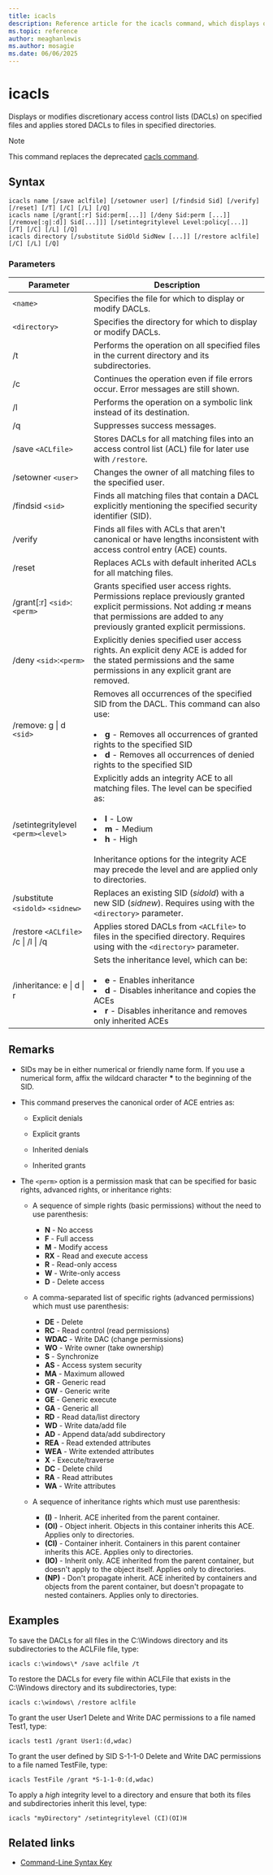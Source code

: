 ```yaml
---
title: icacls
description: Reference article for the icacls command, which displays or modifies discretionary access control lists (DACL) on specified files, and applies stored DACLs to files in specified directories.
ms.topic: reference
author: meaghanlewis
ms.author: mosagie
ms.date: 06/06/2025
---
```


# icacls

Displays or modifies discretionary access control lists (DACLs) on specified files and applies stored DACLs to files in specified directories.

> [!NOTE]
> This command replaces the deprecated [cacls command](cacls.md).

## Syntax

```
icacls name [/save aclfile] [/setowner user] [/findsid Sid] [/verify] [/reset] [/T] [/C] [/L] [/Q]
icacls name [/grant[:r] Sid:perm[...]] [/deny Sid:perm [...]] [/remove[:g|:d]] Sid[...]]] [/setintegritylevel Level:policy[...]] [/T] [/C] [/L] [/Q]
icacls directory [/substitute SidOld SidNew [...]] [/restore aclfile] [/C] [/L] [/Q]
```

### Parameters

| Parameter | Description |
| --------- | ----------- |
| `<name>` | Specifies the file for which to display or modify DACLs. |
| `<directory>` | Specifies the directory for which to display or modify DACLs. |
| /t | Performs the operation on all specified files in the current directory and its subdirectories. |
| /c | Continues the operation even if file errors occur. Error messages are still shown. |
| /l | Performs the operation on a symbolic link instead of its destination. |
| /q | Suppresses success messages. |
| /save `<ACLfile>` | Stores DACLs for all matching files into an access control list (ACL) file for later use with `/restore`. |
| /setowner `<user>` | Changes the owner of all matching files to the specified user. |
| /findsid `<sid>` | Finds all matching files that contain a DACL explicitly mentioning the specified security identifier (SID). |
| /verify | Finds all files with ACLs that aren't canonical or have lengths inconsistent with access control entry (ACE) counts. |
| /reset | Replaces ACLs with default inherited ACLs for all matching files. |
| /grant[:r] `<sid>`:`<perm>` | Grants specified user access rights. Permissions replace previously granted explicit permissions. Not adding **:r** means that permissions are added to any previously granted explicit permissions. |
| /deny `<sid>`:`<perm>` | Explicitly denies specified user access rights. An explicit deny ACE is added for the stated permissions and the same permissions in any explicit grant are removed. |
| /remove: g \| d `<sid>` | Removes all occurrences of the specified SID from the DACL. This command can also use:<br><br><li>**g** - Removes all occurrences of granted rights to the specified SID</li><li>**d** - Removes all occurrences of denied rights to the specified SID |
| /setintegritylevel `<perm><level>` | Explicitly adds an integrity ACE to all matching files. The level can be specified as:<br><br><li>**l** - Low</li><li>**m** - Medium</li><li>**h** - High</li></ul><br>Inheritance options for the integrity ACE may precede the level and are applied only to directories. |
| /substitute `<sidold>` `<sidnew>` | Replaces an existing SID (*sidold*) with a new SID (*sidnew*). Requires using with the `<directory>` parameter. |
| /restore `<ACLfile>` /c \| /l \| /q | Applies stored DACLs from `<ACLfile>` to files in the specified directory. Requires using with the `<directory>` parameter. |
| /inheritance: e \| d \| r | Sets the inheritance level, which can be:<br><br><li>**e** - Enables inheritance</li><li>**d** - Disables inheritance and copies the ACEs</li><li>**r** - Disables inheritance and removes only inherited ACEs</li></ul> |

## Remarks

- SIDs may be in either numerical or friendly name form. If you use a numerical form, affix the wildcard character **&#42;** to the beginning of the SID.

- This command preserves the canonical order of ACE entries as:

  - Explicit denials

  - Explicit grants

  - Inherited denials

  - Inherited grants

- The `<perm>` option is a permission mask that can be specified for basic rights, advanced rights, or inheritance rights:

  - A sequence of simple rights (basic permissions) without the need to use parenthesis:

    - **N** - No access
    - **F** - Full access
    - **M** - Modify access
    - **RX** - Read and execute access
    - **R** - Read-only access
    - **W** - Write-only access
    - **D** - Delete access

  - A comma-separated list of specific rights (advanced permissions) which must use parenthesis:

    - **DE** - Delete
    - **RC** - Read control (read permissions)
    - **WDAC** - Write DAC (change permissions)
    - **WO** - Write owner (take ownership)
    - **S** - Synchronize
    - **AS** - Access system security
    - **MA** - Maximum allowed
    - **GR** - Generic read
    - **GW** - Generic write
    - **GE** - Generic execute
    - **GA** - Generic all
    - **RD** - Read data/list directory
    - **WD** - Write data/add file
    - **AD** - Append data/add subdirectory
    - **REA** - Read extended attributes
    - **WEA** - Write extended attributes
    - **X** - Execute/traverse
    - **DC** - Delete child
    - **RA** - Read attributes
    - **WA** - Write attributes

  - A sequence of inheritance rights which must use parenthesis:

    - **(I)** - Inherit. ACE inherited from the parent container.
    - **(OI)** - Object inherit. Objects in this container inherits this ACE. Applies only to directories.
    - **(CI)** - Container inherit. Containers in this parent container inherits this ACE. Applies only to directories.
    - **(IO)** - Inherit only. ACE inherited from the parent container, but doesn't apply to the object itself. Applies only to directories.
    - **(NP)** - Don't propagate inherit. ACE inherited by containers and objects from the parent container, but doesn't propagate to nested containers. Applies only to directories.

## Examples

To save the DACLs for all files in the C:\Windows directory and its subdirectories to the ACLFile file, type:

```
icacls c:\windows\* /save aclfile /t
```

To restore the DACLs for every file within ACLFile that exists in the C:\Windows directory and its subdirectories, type:

```
icacls c:\windows\ /restore aclfile
```

To grant the user User1 Delete and Write DAC permissions to a file named Test1, type:

```
icacls test1 /grant User1:(d,wdac)
```

To grant the user defined by SID S-1-1-0 Delete and Write DAC permissions to a file named TestFile, type:

```
icacls TestFile /grant *S-1-1-0:(d,wdac)
```

To apply a *high* integrity level to a directory and ensure that both its files and subdirectories inherit this level, type:

```
icacls "myDirectory" /setintegritylevel (CI)(OI)H
```

## Related links

- [Command-Line Syntax Key](command-line-syntax-key.md)
